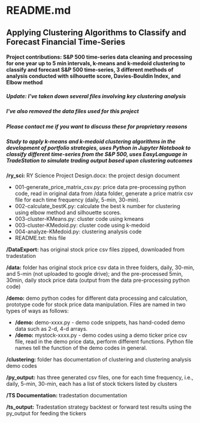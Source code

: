 # **README.md**
## **Applying Clustering Algorithms to Classify and Forecast Financial Time-Series** 
#### Project contributions: S&P 500 time-series data cleaning and processing for one year up to 5 min intervals, k-means and k-medoid clustering to classify and forecast S&amp;P 500 time-series, 3 different methods of analysis conducted with silhouette score, Davies-Bouldin Index, and Elbow method

##### Update: I've taken down several files involving key clustering analysis
##### I've also removed the data files used for this project
##### Please contact me if you want to discuss these for proprietary reasons

##### Study to apply k-means and k-medoid clustering algorithms in the development of portfolio strategies, uses Python in Jupyter Notebook to classify different time-series from the S&P 500, uses EasyLanguage in TradeStation to simulate trading output based upon clustering outcomes

**/ry_sci:**
RY Science Project Design.docx: the project design document

 - 001-generate_price_matrix_csv.py: price data pre-processing python code, read in original data from /data folder, generate a price matrix csv file for each time frequency (daily, 5-min, 30-min).
 - 002-calculate_bestK.py: calculate the best k number for clustering using elbow method and silhouette scores.
 - 003-cluster-KMeans.py: cluster code using kmeans
 - 003-cluster-KMedoid.py: cluster code using k-medoid
 - 004-analyze-KMedoid.py: clustering analysis code
 - README.txt: this file

**/DataExport:** has original stock price csv files zipped, downloaded from tradestation

**/data:** folder has original stock price csv data in three folders, daily, 30-min, and 5-min (not uploaded to google drive); and the pre-processed 5min, 30min, daily stock price data (output from the data pre-processing python code)

**/demo:** demo python codes for different data processing and calculation, prototype code for stock price data manipulation. Files are named in two types of ways as follows:

 - **/demo:** demo-xxxx.py - demo code snippets, has hand-coded demo data such as 2-d, 4-d arrays.
 - **/demo:** mystock-xxxx.py - demo codes using a demo ticker price csv file, read in the demo price data, perform different functions. Python file names tell the function of the demo codes in general.

**/clustering:** folder has documentation of clustering and clustering analysis demo codes

**/py_output:** has three generated csv files, one for each time frequency, i.e., daily, 5-min, 30-min, each has a list of stock tickers listed by clusters

**/TS Documentation:** tradestation documentation

**/ts_output:** Tradestation strategy backtest or forward test results using the py_output for feeding the tickers

	



